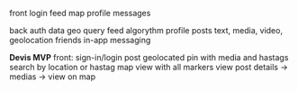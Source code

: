 front
  login
  feed
  map
  profile
  messages

back
  auth
  data geo query
  feed algorythm
  profile
    posts
      text, media, video, geolocation
    friends
  in-app messaging


**Devis MVP**
front:
  sign-in/login
  post geolocated pin with media and hastags
  search by location or hastag
  map view with all markers
  view post details
    -> medias
    -> view on map

